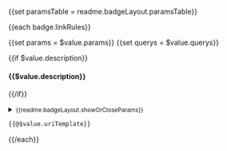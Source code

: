{{set paramsTable = readme.badgeLayout.paramsTable}}

{{each badge.linkRules}}

{{set params = $value.params}}
{{set querys = $value.querys}}

{{if $value.description}}
#### {{$value.description}}
{{/if}}

<details {{if showParams}}open{{/if}}>
<summary><small>{{readme.badgeLayout.showOrCloseParams}}</small></summary><p></p>

| {{paramsTable.name}} | {{paramsTable.type}} | {{paramsTable.required}} | {{paramsTable.default}} | {{paramsTable.description}} | {{paramsTable.moreDescription}} |
| -------------------- | -------------------- | ------------------------ | ----------------------- | --------------------------- | ------------------------------- |{{if params && params.length}}
| ![ref-params] | | | | | |{{each params}}
| `{{$value.name}}` | `{{$value.type}}` | {{if $value.required!==false}}`true`{{/if}} | {{if $value.default}}`{{$value.default}}`{{else}}{{/if}} | {{@$value.description}} | {{if $value.moreDescription}}{{@$value.moreDescription}}{{/if}} |{{/each}}{{/if}}{{if querys && querys.length}}
| ![ref-querys] | | | | | |{{each querys}}
| `{{$value.name}}` | `{{$value.type}}` | {{if $value.required===true}}`true`{{/if}} | {{if $value.default}}`{{$value.default}}`{{else}}{{/if}} | {{@$value.description}} | {{if $value.moreDescription}}{{@$value.moreDescription}}{{/if}} |{{/each}}{{/if}}

</details>

```txt
{{@$value.uriTemplate}}
```

{{/each}}